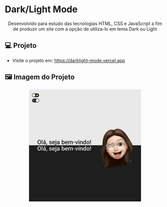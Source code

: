 # Dark/Light Mode

<p align="center">
Desenvolvido para estudo das tecnologias HTML, CSS e JavaScript a fim de produzir um site com a opção de utiliza-lo em tema Dark ou Light <br/>
</p>

## 💻 Projeto

- Visite o projeto em: https://darklight-mode.vercel.app

## 🖼 Imagem do Projeto
<p align="center">
  <img alt="projeto Dark/Light Mode" src="img/capa.png" width="70%">
</p>
